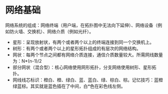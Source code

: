 # 网络基础
网络系统的组成：网络终端（用户端，在拓扑图中无法向下延伸）、网络设备（例如防火墙、交换机）、网络介质（例如光纤）。
- 星形：呈现放射状，有两个或者两个以上的终端连接到同一个交换机上。
- 树形：有两个或者两个以上的星形拓扑组成的有层次的网络结构。
- 网状：每两个节点之间都有网络介质连接，通信介质数量较大。所需网线数量为：N*(n-1)/2
- 部分网状（混合型）：核心网络使用网形拓扑，分支网络使用树形、星形拓扑。
- 网线线芯标识：橙白、橙、绿白、蓝、蓝白、绿、棕白、棕。记忆技巧：蓝橙绿蓝棕。其实就是蓝色插在了中间，白\*色在彩色线左侧。
